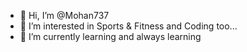 - 👋 Hi, I’m @Mohan737
- 👀 I’m interested in Sports & Fitness and Coding too...
- 🌱 I’m currently learning and always learning

<!---
Mohan737/Mohan737 is a ✨ special ✨ repository because its `README.md` (this file) appears on your GitHub profile.
You can click the Preview link to take a look at your changes.

- 💞️ I’m looking to collaborate on ...
- 📫 How to reach me ...

--->

